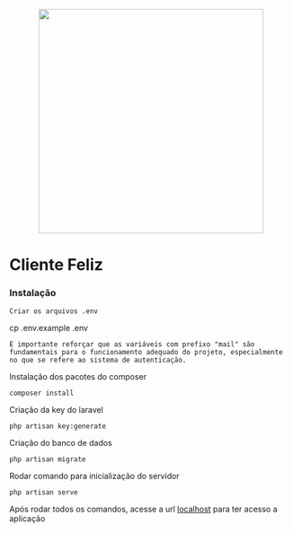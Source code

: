 <p align="center"><a href="https://laravel.com" target="_blank"><img src="https://raw.githubusercontent.com/laravel/art/master/logo-lockup/5%20SVG/2%20CMYK/1%20Full%20Color/laravel-logolockup-cmyk-red.svg" width="400"></a></p>

# Cliente Feliz

### Instalação

```
Criar os arquivos .env
```
cp .env.example .env
```
É importante reforçar que as variáveis com prefixo "mail" são fundamentais para o funcionamento adequado do projeto, especialmente no que se refere ao sistema de autenticação.
```
Instalação dos pacotes do composer
```
composer install
```
Criação da key do laravel
```
php artisan key:generate
```
Criação do banco de dados
```
php artisan migrate
```
Rodar comando para inicialização do servidor
```
php artisan serve
```
Após rodar todos os comandos, acesse a url [localhost](http://127.0.0.1:8000) para ter acesso a aplicação
